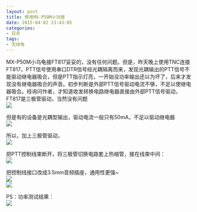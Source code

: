 ```yaml
---
layout: post
title: 修改MX-P50M小功放
date: 2015-04-02 23:43:05
categories:
- 日志
tags:
- 无线电
---
```


MX-P50M小乌龟接FT817妥妥的，没有任何问题。但是，昨天晚上使用TNC连接FT817，PTT信号使用串口DTR信号经光耦隔离而来，发现光耦输出的PTT信号不能驱动继电器吸合，但是PTT指示灯亮，一开始没功率输出还以为坏了，后来才发现没有继电器吸合的声音。初步判断是外部PTT信号驱动电流不够，不足以使继电器吸合。经询问作者，才知道收发转换电路继电器直接由外部PTT信号驱动，FT817是三极管驱动，当然没有问题    
![](https://github.com/bh3nvn/bh3nvn.github.io/raw/master/image/2015/2015-04-02-01.jpg)

但是有的设备是光耦型输出，驱动电流一般只有50mA，不足以驱动继电器       
![](https://github.com/bh3nvn/bh3nvn.github.io/raw/master/image/2015/2015-04-02-02.jpg)

所以，加上三极管驱动，    
![](https://github.com/bh3nvn/bh3nvn.github.io/raw/master/image/2015/2015-04-02-03.jpg)

把PTT控制线束断开，将三极管切换电路套上热缩管，接在线束中间：       
![](https://github.com/bh3nvn/bh3nvn.github.io/raw/master/image/2015/2015-04-02-04.jpg)    

把控制线接口改成3.5mm音频插座，通用性更强~     
![](https://github.com/bh3nvn/bh3nvn.github.io/raw/master/image/2015/2015-04-02-05.jpg)    
![](https://github.com/bh3nvn/bh3nvn.github.io/raw/master/image/2015/2015-04-02-06.jpg)    

PS：功率测试结果：  
![](https://github.com/bh3nvn/bh3nvn.github.io/raw/master/image/2015/2015-04-02-07.jpg)  
